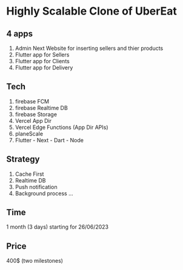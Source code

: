 # Highly Scalable Clone of UberEat

## 4 apps
1. Admin Next Website for inserting sellers and thier products
2. Flutter app for Sellers
3. Flutter app for Clients
4. Flutter app for Delivery 



## Tech 
1. firebase FCM
2. firebase Realtime DB
3. firebase Storage
4. Vercel App Dir
5. Vercel Edge Functions (App Dir APIs)
6. planeScale
7. Flutter - Next - Dart - Node 


## Strategy
1. Cache First 
2. Realtime DB
3. Push notification
4. Background process 
...


## Time

1 month (3 days) starting for 26/06/2023

## Price 
400$ (two milestones)
